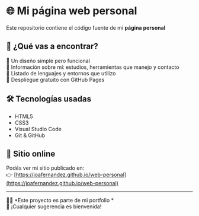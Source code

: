 # 🌐 Mi página web personal

Este repositorio contiene el código fuente de mi **página personal**

## 🚀 ¿Qué vas a encontrar?

🔹 Un diseño simple pero funcional  
🔹 Información sobre mí: estudios, herramientas que manejo y contacto  
🔹 Listado de lenguajes y entornos que utilizo  
🔹 Despliegue gratuito con GitHub Pages

## 🛠️ Tecnologías usadas

- HTML5
- CSS3
- Visual Studio Code
- Git & GitHub

## 📍 Sitio online

Podés ver mi sitio publicado en:  
👉 [https://joafernandez.github.io/web-personal](https://joafernandez.github.io/web-personal)

---

🧑‍💻 *Este proyecto es parte de mi portfolio *  
💬 ¡Cualquier sugerencia es bienvenida!
